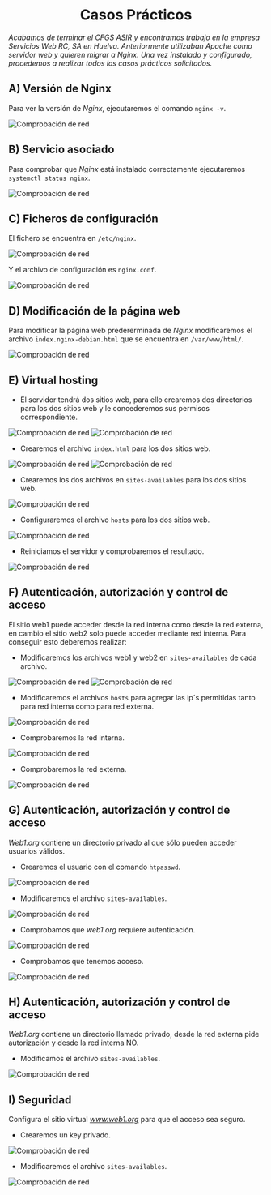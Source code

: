 <h1 align="center"> Casos Prácticos </h1> 

*Acabamos de terminar el CFGS ASIR y encontramos trabajo en la empresa Servicios Web RC, SA en Huelva. Anteriormente utilizaban Apache como servidor web y quieren migrar a Nginx. Una vez instalado y configurado, procedemos a realizar todos los casos prácticos solicitados.*

## A) Versión de Nginx 
Para ver la versión de *Nginx*, ejecutaremos el comando `nginx -v`. 

![Comprobación de red](./Img/captura5.png)

## B) Servicio asociado 
Para comprobar que *Nginx* está instalado correctamente ejecutaremos `systemctl status nginx`. 

![Comprobación de red](./Img/captura6.png)

## C) Ficheros de configuración 
El fichero se encuentra en `/etc/nginx`. 

![Comprobación de red](./Img/captura7.png)

Y el archivo de configuración es `nginx.conf`. 

![Comprobación de red](./Img/captura8.png)

## D) Modificación de la página web 
Para modificar la página web predererminada de *Nginx* modificaremos el archivo `index.nginx-debian.html` que se encuentra en `/var/www/html/`. 

![Comprobación de red](./Img/captura9.png)

## E) Virtual hosting 
- El servidor tendrá dos sitios web, para ello crearemos dos directorios para los dos sitios web y le concederemos sus permisos correspondiente. 

![Comprobación de red](./Img/captura10.png) 
![Comprobación de red](./Img/captura11.png) 

- Crearemos el archivo `index.html` para los dos sitios web. 

![Comprobación de red](./Img/captura12.png) 
![Comprobación de red](./Img/captura13.png) 

- Crearemos los dos archivos en `sites-availables` para los dos sitios web. 

![Comprobación de red](./Img/captura14.png) 

- Configuraremos el archivo `hosts` para los dos sitios web. 

![Comprobación de red](./Img/captura15.png) 

- Reiniciamos el servidor y comprobaremos el resultado. 

![Comprobación de red](./Img/captura16.png) 

## F) Autenticación, autorización y control de acceso 
El sitio web1 puede acceder desde la red interna como desde la red externa, en cambio el sitio web2 solo puede acceder mediante red interna. Para conseguir esto deberemos realizar: 

- Modificaremos los archivos web1 y web2 en `sites-availables` de cada archivo. 

![Comprobación de red](./Img/captura17.png) 
![Comprobación de red](./Img/captura18.png) 

- Modificaremos el archivos `hosts` para agregar las ip´s permitidas tanto para red interna como para red externa. 

![Comprobación de red](./Img/captura19.png)

- Comprobaremos la red interna.

![Comprobación de red](./Img/captura20.png) 

- Comprobaremos la red externa.

![Comprobación de red](./Img/captura21.png) 

## G) Autenticación, autorización y control de acceso 
*Web1.org* contiene un directorio privado al que sólo pueden acceder usuarios válidos. 

- Crearemos el usuario con el comando `htpasswd`.

![Comprobación de red](./Img/captura22.png) 

- Modificaremos el archivo `sites-availables`. 

![Comprobación de red](./Img/captura23.png) 

- Comprobamos que *web1.org* requiere autenticación. 

![Comprobación de red](./Img/captura24.png) 

- Comprobamos que tenemos acceso. 
  
![Comprobación de red](./Img/captura25.png) 

## H) Autenticación, autorización y control de acceso 
*Web1.org* contiene un directorio llamado privado, desde la red externa pide autorización y desde la red interna NO. 

- Modificamos el archivo `sites-availables`. 

![Comprobación de red](./Img/captura26.png) 

## I) Seguridad 
Configura el sitio virtual *www.web1.org* para que el acceso sea seguro. 

- Crearemos un key privado. 

![Comprobación de red](./Img/captura27.png) 
  
- Modificaremos el archivo `sites-availables`. 

![Comprobación de red](./Img/captura28.png) 
